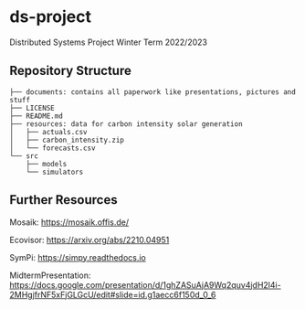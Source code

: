 # ds-project
Distributed Systems Project Winter Term 2022/2023

## Repository Structure

```
├── documents: contains all paperwork like presentations, pictures and stuff
├── LICENSE
├── README.md
├── resources: data for carbon intensity solar generation
│   ├── actuals.csv
│   ├── carbon_intensity.zip
│   └── forecasts.csv
└── src
    ├── models
    └── simulators
```

## Further Resources

Mosaik: https://mosaik.offis.de/

Ecovisor: https://arxiv.org/abs/2210.04951

SymPi: https://simpy.readthedocs.io

MidtermPresentation: https://docs.google.com/presentation/d/1ghZASuAjA9Wq2quv4jdH2l4i-2MHgjfrNF5xFjGLGcU/edit#slide=id.g1aecc6f150d_0_6
